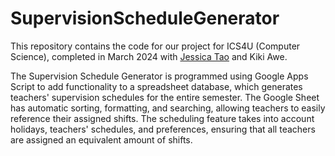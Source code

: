 # SupervisionScheduleGenerator

This repository contains the code for our project for ICS4U (Computer Science), completed in March 2024 with [Jessica Tao](https://github.com/jetao7) and Kiki Awe.

The Supervision Schedule Generator is programmed using Google Apps Script to add functionality to a spreadsheet database, which generates teachers' supervision schedules for the entire semester. The Google Sheet has automatic sorting, formatting, and searching, allowing teachers to easily reference their assigned shifts. The scheduling feature takes into account holidays, teachers' schedules, and preferences, ensuring that all teachers are assigned an equivalent amount of shifts.
